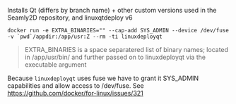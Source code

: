 Installs Qt (differs by branch name) + other custom versions used in the Seamly2D repository, and linuxqtdeploy v6


```shell
docker run -e EXTRA_BINARIES="" --cap-add SYS_ADMIN --device /dev/fuse -v `pwd`/appdir:/app/usr:Z --rm -ti linuxdeployqt
```

> EXTRA_BINARIES is a space separatered list of binary names; located in /app/usr/bin/ and further passed on
to linuxdeployqt via the executable argument

Because `linuxdeployqt` uses fuse we have to grant it SYS\_ADMIN capabilities and allow access to /dev/fuse.
See https://github.com/docker/for-linux/issues/321
